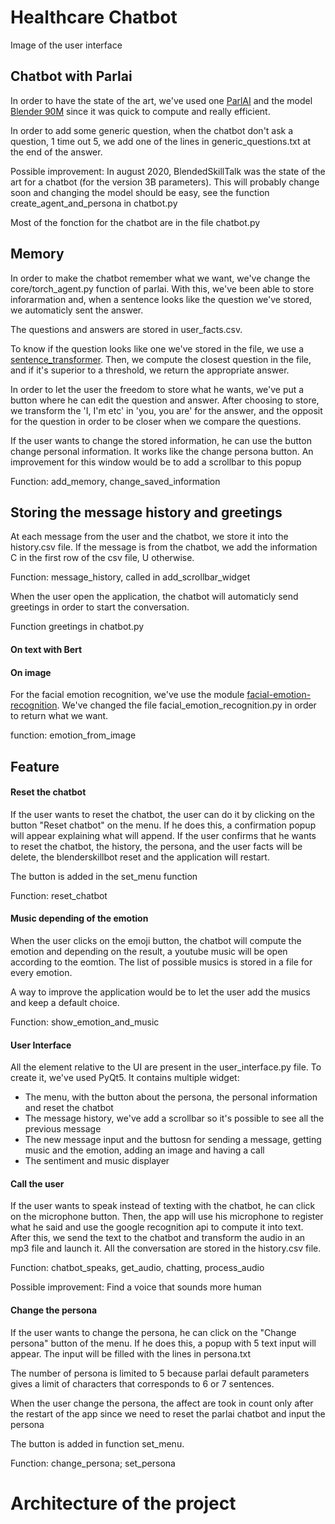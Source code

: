 # Healthcare Chatbot

Image of the user interface


## Chatbot with Parlai

In order to have the state of the art, we've used one [ParlAI](https://parl.ai/) and the model [Blender 90M](https://parl.ai/projects/recipes/) since it was quick to compute and really efficient.

In order to add some generic question, when the chatbot don't ask a question, 1 time out 5, we add one of the lines in generic_questions.txt at the end of the answer.

Possible improvement: In august 2020, BlendedSkillTalk was the state of the art for a chatbot (for the version 3B parameters). This will probably change soon and changing the model should be easy, see the function create_agent_and_persona in chatbot.py


Most of the fonction for the chatbot are in the file chatbot.py

## Memory

In order to make the chatbot remember what we want, we've change the core/torch_agent.py function of parlai. With this, we've been able to store inforarmation and, when a sentence looks like the question we've stored, we automaticly sent the answer. 

The questions and answers are stored in user_facts.csv.

To know if the question looks like one we've stored in the file, we use a [sentence_transformer](https://github.com/UKPLab/sentence-transformers#pretrained-models). Then, we compute the closest question in the file, and if it's superior to a threshold, we return the appropriate answer.

In order to let the user the freedom to store what he wants, we've put a button where he can edit the question and answer. After choosing to store, we transform the 'I, I'm etc' in 'you, you are' for the answer, and the opposit for the question in order to be closer when we compare the questions.

If the user wants to change the stored information, he can use the button change personal information. It works like the change persona button. An improvement for this window would be to add a scrollbar to this popup

Function: add_memory, change_saved_information

## Storing the message history and greetings

At each message from the user and the chatbot, we store it into the history.csv file. If the message is from the chatbot, we add the information C in the first row of the csv file, U otherwise.

Function: message_history, called in add_scrollbar_widget

When the user open the application, the chatbot will automaticly send greetings in order to start the conversation.

Function greetings in chatbot.py

#### On text with Bert

#### On image

For the facial emotion recognition, we've use the module [facial-emotion-recognition](https://pypi.org/project/facial-emotion-recognition/). We've changed the file facial_emotion_recognition.py in order to return what we want.

function: emotion_from_image

## Feature

#### Reset the chatbot

If the user wants to reset the chatbot, the user can do it by clicking on the button "Reset chatbot" on the menu.  If he does this, a confirmation popup will appear explaining what will append. If the user confirms that he wants to reset the chatbot, the history, the persona, and the user facts will be delete, the blenderskillbot reset and the application will restart.

The button is added in the set_menu function

Function: reset_chatbot

#### Music depending of the emotion

When the user clicks on the emoji button, the chatbot will compute the emotion and depending on the result, a youtube music will be open according to the eomtion.
The list of possible musics is stored in a file for every emotion. 

A way to improve the application would be to let the user add the musics and keep a default choice. 

Function: show_emotion_and_music

#### User Interface

All the element relative to the UI are present in the user_interface.py file. To create it, we've used PyQt5. It contains multiple widget:

* The menu, with the button about the persona, the personal information and reset the chatbot
* The message history, we've add a scrollbar so it's possible to see all the previous message
* The new message input and the buttosn for sending a message, getting music and the emotion, adding an image and having a call
* The sentiment and music displayer


#### Call the user

If the user wants to speak instead of texting with the chatbot, he can click on the microphone button. Then, the app will use his microphone to register what he said and use the google recognition api to compute it into text. After this, we send the text to the chatbot and transform the audio in an mp3 file and launch it.
All the conversation are stored in the history.csv file.

Function: chatbot_speaks, get_audio, chatting, process_audio

Possible improvement: Find a voice that sounds more human

#### Change the persona

If the user wants to change the persona, he can click on the "Change persona" button of the menu. If he does this, a popup with 5 text input will appear. The input will be filled with the lines in persona.txt

The number of persona is limited to 5 because parlai default parameters gives a limit of characters that corresponds to 6 or 7 sentences.

When the user change the persona, the affect are took in count only after the restart of the app since we need to reset the parlai chatbot and input the persona

The button is added in function set_menu. 

Function: change_persona; set_persona


# Architecture of the project
